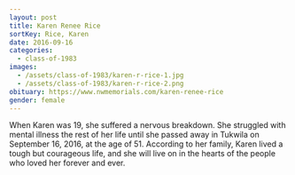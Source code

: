 ```yaml
---
layout: post
title: Karen Renee Rice
sortKey: Rice, Karen
date: 2016-09-16
categories:
  - class-of-1983
images:
  - /assets/class-of-1983/karen-r-rice-1.jpg
  - /assets/class-of-1983/karen-r-rice-2.png
obituary: https://www.nwmemorials.com/karen-renee-rice
gender: female
---
```


When Karen was 19, she suffered a nervous breakdown. She struggled with mental illness the rest of her life until she passed away in Tukwila on September 16, 2016, at the age of 51. According to her family, Karen lived a tough but courageous life, and she will live on in the hearts of the people who loved her forever and ever.
